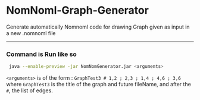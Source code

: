 # NomNoml-Graph-Generator

Generate automatically Nomnoml code for drawing Graph given as input in a new .nomnoml file

---

### Command is Run like so

  ```sh
   java --enable-preview -jar NomNomGenerator.jar <arguments>
  ```  
`<arguments>` is of the form : `GraphTest3 # 1,2 ; 2,3 ; 1,4 ; 4,6 ; 3,6` where `GraphTest3` is the title of the graph and future fileName, and after the `#`, the list of edges.

